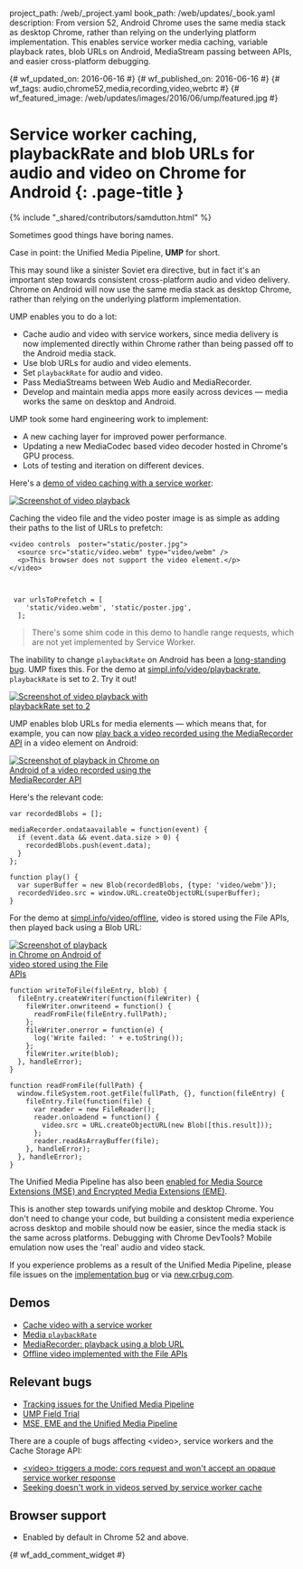 project_path: /web/_project.yaml
book_path: /web/updates/_book.yaml
description: From version 52, Android Chrome uses the same media stack as desktop Chrome, rather than relying on the underlying platform implementation. This enables service worker media caching, variable playback rates, blob URLs on Android, MediaStream passing between APIs, and easier cross-platform debugging.

{# wf_updated_on: 2016-06-16 #}
{# wf_published_on: 2016-06-16 #}
{# wf_tags: audio,chrome52,media,recording,video,webrtc #}
{# wf_featured_image: /web/updates/images/2016/06/ump/featured.jpg #}

# Service worker caching, playbackRate and blob URLs for audio and video on Chrome for Android {: .page-title }

{% include "_shared/contributors/samdutton.html" %}



<style>
.screenshot-landscape {
 max-width: 60%;
}
.screenshot-portrait {
 max-width: 35%;
}
@media screen and (max-width: 500px) {
  img.screenshot {
    max-width: 100%;
  }
}
</style>

Sometimes good things have boring names.

Case in point: the Unified Media Pipeline, **UMP** for short.

This may sound like a sinister Soviet era directive, but in fact it's an important step towards consistent cross-platform audio and video delivery. Chrome on Android will now use the same media stack as desktop Chrome, rather than relying on the underlying platform implementation.

UMP enables you to do a lot:

* Cache audio and video with service workers, since media delivery is now implemented directly within Chrome rather than being passed off to the Android media stack.
* Use blob URLs for audio and video elements.
* Set `playbackRate` for audio and video.
* Pass MediaStreams between Web Audio and MediaRecorder.
* Develop and maintain media apps more easily across devices — media works the same on desktop and Android.

UMP took some hard engineering work to implement:

* A new caching layer for improved power performance.
* Updating a new MediaCodec based video decoder hosted in Chrome's GPU process.
* Lots of testing and iteration on different devices.

Here's a <a href="https://googlechrome.github.io/samples/service-worker/prefetch-video/index.html">demo of video caching with a service worker</a>:

<a href="https://googlechrome.github.io/samples/service-worker/prefetch-video/index.html"><img class="screenshot-landscape" src="/web/updates/images/2016/06/ump/screenshot-sw.jpg" alt="Screenshot of video playback"></a>

Caching the video file and the video poster image is as simple as adding their paths to the list of URLs to prefetch:


    <video controls  poster="static/poster.jpg">
      <source src="static/video.webm" type="video/webm" />
      <p>This browser does not support the video element.</p>
    </video>
    


     var urlsToPrefetch = [
        'static/video.webm', 'static/poster.jpg',
      ];
    

> There's some shim code in this demo to handle range requests, which are not yet implemented by Service Worker.

The inability to change `playbackRate` on Android has been a [long-standing bug](https://bugs.chromium.org/p/chromium/issues/detail?id=263654). UMP fixes this. For the demo at <a href="https://simpl.info/video/playbackrate">simpl.info/video/playbackrate</a>, `playbackRate` is set to 2. Try it out!

<a href="https://simpl.info/video/playbackrate"><img class="screenshot-landscape" src="/web/updates/images/2016/06/ump/screenshot-rate.jpg" alt="Screenshot of video playback with playbackRate set to 2"></a>

UMP enables blob URLs for media elements — which means that, for example, you can now <a href="https://webrtc.github.io/samples/src/content/getusermedia/record/" title="MediRecorder demo">play back a video recorded using the MediaRecorder API</a> in a video element on Android:

<a href="https://webrtc.github.io/samples/src/content/getusermedia/record/"><img class="screenshot-landscape" src="/web/updates/images/2016/06/ump/screenshot-mr.jpg" alt="Screenshot of playback in Chrome on Android of a video recorded using the MediaRecorder API"></a>

Here's the relevant code:


    var recordedBlobs = [];
    
    mediaRecorder.ondataavailable = function(event) {
      if (event.data && event.data.size > 0) {
        recordedBlobs.push(event.data);
      }
    };
    
    function play() {
      var superBuffer = new Blob(recordedBlobs, {type: 'video/webm'});
      recordedVideo.src = window.URL.createObjectURL(superBuffer);
    }
    

For the demo at <a href="https://simpl.info/video/offline" title="Offline video using the File APIs">simpl.info/video/offline</a>, video is stored using the File APIs, then played back using a Blob URL:

<a href="https://simpl.info/video/offline"><img class="screenshot-portrait" src="/web/updates/images/2016/06/ump/screenshot-file.jpg" alt="Screenshot of playback in Chrome on Android of video stored using the File APIs"></a>


    function writeToFile(fileEntry, blob) {
      fileEntry.createWriter(function(fileWriter) {
        fileWriter.onwriteend = function() {
          readFromFile(fileEntry.fullPath);
        };
        fileWriter.onerror = function(e) {
          log('Write failed: ' + e.toString());
        };
        fileWriter.write(blob);
      }, handleError);
    }
    
    function readFromFile(fullPath) {
      window.fileSystem.root.getFile(fullPath, {}, function(fileEntry) {
        fileEntry.file(function(file) {
          var reader = new FileReader();
          reader.onloadend = function() {
            video.src = URL.createObjectURL(new Blob([this.result]));
          };
          reader.readAsArrayBuffer(file);
        }, handleError);
      }, handleError);
    }
    

The Unified Media Pipeline has also been [enabled for Media Source Extensions (MSE) and Encrypted Media Extensions (EME)](https://groups.google.com/a/chromium.org/forum/#!topic/chromium-reviews/Qi4dLcKjcCM).

This is another step towards unifying mobile and desktop Chrome. You don't need to change your code, but building a consistent media experience across desktop and mobile should now be easier, since the media stack is the same across platforms. Debugging with Chrome DevTools? Mobile emulation now uses the 'real' audio and video stack.

If you experience problems as a result of the Unified Media Pipeline, please file issues on the [implementation bug](https://groups.google.com/a/chromium.org/forum/#!topic/chromium-reviews/Qi4dLcKjcCM) or via [new.crbug.com](https://new.crbug.com).

## Demos

* <a href="https://googlechrome.github.io/samples/service-worker/prefetch-video/index.html">Cache video with a service worker</a>
* <a href="https://simpl.info/video/playbackrate">Media `playbackRate`</a>
* <a href="https://simpl.info/mediarecorder">MediaRecorder: playback using a blob URL</a>
* <a href="https://simpl.info/video/offline">Offline video implemented with the File APIs</a>

## Relevant bugs

* [Tracking issues for the Unified Media Pipeline](https://bugs.chromium.org/p/chromium/issues/detail?id=507834)
* [UMP Field Trial](https://groups.google.com/a/chromium.org/forum/#!topic/chromium-reviews/okUkrNc0z6w)
* [MSE, EME and the Unified Media Pipeline](https://groups.google.com/a/chromium.org/forum/#!topic/chromium-reviews/Qi4dLcKjcCM)

There are a couple of bugs affecting &lt;video&gt;, service workers and the Cache Storage API:

* [&lt;video&gt; triggers a mode: cors request and won't accept an opaque service worker response](https://bugs.chromium.org/p/chromium/issues/detail?id=546076)
* [Seeking doesn't work in videos served by service worker cache](https://bugs.chromium.org/p/chromium/issues/detail?id=575357)


## Browser support

* Enabled by default in Chrome 52 and above.



{# wf_add_comment_widget #}

